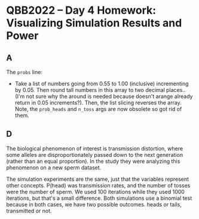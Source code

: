 # QBB2022 – Day 4 Homework: Visualizing Simulation Results and Power

## A
The `probs` line:
- Take a list of numbers going from 0.55 to 1.00 (inclusive) incrementing by 0.05. Then round tall numbers in this array to two decimal places.. (I'm not sure why the around is needed because doesn't arange already return in 0.05 increments?). Then, the list slicing reverses the array.
Note, the `prob_heads` and `n_toss` args are now obsolete so got rid of them.

## D
The biological phenomenon of interest is transmission distortion, where some alleles are disproportionately passed down to the next generation (rather than an equal proportion). In the study they were analyzing this phenomenon on a new sperm dataset.

The simulation experiments are the same, just that the variables represent other concepts. P(head) was transmission rates, and the number of tosses were the number of sperm. We used 100 iterations while they used 1000 iterations, but that's a small difference. Both simulations use a binomial test because in both cases, we have two possible outcomes. heads or tails, transmitted or not.

